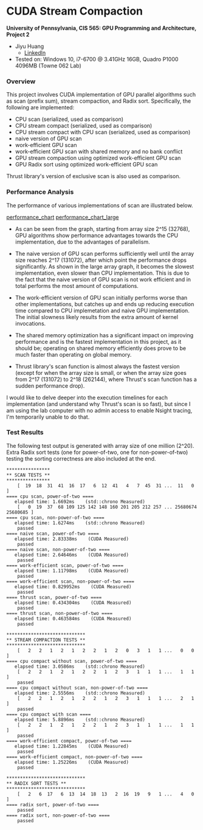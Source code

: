 CUDA Stream Compaction
======================

**University of Pennsylvania, CIS 565: GPU Programming and Architecture, Project 2**

* Jiyu Huang
  * [LinkedIn](https://www.linkedin.com/in/jiyu-huang-0123/)
* Tested on: Windows 10, i7-6700 @ 3.41GHz 16GB, Quadro P1000 4096MB (Towne 062 Lab)

### Overview

This project involves CUDA implementation of GPU parallel algorithms such as scan (prefix sum), stream compaction, and Radix sort. Specifically, the following are implemented:

* CPU scan (serialized, used as comparison)
* CPU stream compact (serialized, used as comparison)
* CPU stream compact with CPU scan (serialized, used as comparison)
* naive version of GPU scan
* work-efficient GPU scan
* work-efficient GPU scan with shared memory and no bank conflict
* GPU stream compaction using optimized work-efficient GPU scan
* GPU Radix sort using optimized work-efficient GPU scan

Thrust library's version of exclusive scan is also used as comparison.

### Performance Analysis

The performance of various implementations of scan are illustrated below.

[performance_chart](!/img/performance_chart.png)
[performance_chart_large](!/img/performance_chart_large.png)

* As can be seen from the graph, starting from array size 2^15 (32768), GPU algorithms show performance advantages towards the CPU implementation, due to the advantages of parallelism.

* The naive version of GPU scan performs sufficiently well until the array size reaches 2^17 (131072), after which point the performance drops significantly. As shown in the large array graph, it becomes the slowest implementation, even slower than CPU implementation. This is due to the fact that the naive version of GPU scan is not work efficient and in total performs the most amount of computations.

* The work-efficient version of GPU scan initially performs worse than other implementations, but catches up and ends up reducing execution time compared to CPU implemetation and naive GPU implementation. The initial slowness likely results from the extra amount of kernel invocations.

* The shared memory optimization has a significant impact on improving performance and is the fastest implementation in this project, as it should be; operating on shared memory efficiently does prove to be much faster than operating on global memory.

* Thrust library's scan function is almost always the fastest version (except for when the array size is small, or when the array size goes from 2^17 (131072) to 2^18 (262144), where Thrust's scan function has a sudden performance drop).

I would like to delve deeper into the execution timelines for each implementation (and understand why Thrust's scan is so fast), but since I am using the lab computer with no admin access to enable Nsight tracing, I'm temporarily unable to do that.

### Test Results

The following test output is generated with array size of one million (2^20). Extra Radix sort tests (one for power-of-two, one for non-power-of-two) testing the sorting correctness are also included at the end.

```
****************
** SCAN TESTS **
****************
    [  19  18  31  41  16  17   6  12  41   4   7  45  31 ...  11   0 ]
==== cpu scan, power-of-two ====
   elapsed time: 1.6692ms    (std::chrono Measured)
    [   0  19  37  68 109 125 142 148 160 201 205 212 257 ... 25680674 25680685 ]
==== cpu scan, non-power-of-two ====
   elapsed time: 1.6274ms    (std::chrono Measured)
    passed
==== naive scan, power-of-two ====
   elapsed time: 2.83338ms    (CUDA Measured)
    passed
==== naive scan, non-power-of-two ====
   elapsed time: 2.64646ms    (CUDA Measured)
    passed
==== work-efficient scan, power-of-two ====
   elapsed time: 1.11798ms    (CUDA Measured)
    passed
==== work-efficient scan, non-power-of-two ====
   elapsed time: 0.829952ms    (CUDA Measured)
    passed
==== thrust scan, power-of-two ====
   elapsed time: 0.434304ms    (CUDA Measured)
    passed
==== thrust scan, non-power-of-two ====
   elapsed time: 0.463584ms    (CUDA Measured)
    passed

*****************************
** STREAM COMPACTION TESTS **
*****************************
    [   2   2   1   2   1   2   2   1   2   0   3   1   1 ...   0   0 ]
==== cpu compact without scan, power-of-two ====
   elapsed time: 3.0586ms    (std::chrono Measured)
    [   2   2   1   2   1   2   2   1   2   3   1   1   1 ...   1   1 ]
    passed
==== cpu compact without scan, non-power-of-two ====
   elapsed time: 2.5556ms    (std::chrono Measured)
    [   2   2   1   2   1   2   2   1   2   3   1   1   1 ...   2   1 ]
    passed
==== cpu compact with scan ====
   elapsed time: 5.8896ms    (std::chrono Measured)
    [   2   2   1   2   1   2   2   1   2   3   1   1   1 ...   1   1 ]
    passed
==== work-efficient compact, power-of-two ====
   elapsed time: 1.22845ms    (CUDA Measured)
    passed
==== work-efficient compact, non-power-of-two ====
   elapsed time: 1.25226ms    (CUDA Measured)
    passed

*****************************
** RADIX SORT TESTS **
*****************************
    [   2   6  17   6  13  14  18  13   2  16  19   9   1 ...   4   0 ]
==== radix sort, power-of-two ====
    passed
==== radix sort, non-power-of-two ====
    passed
```
